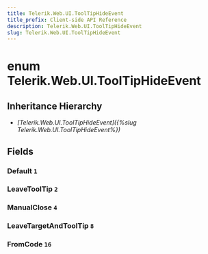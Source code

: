 ```yaml
---
title: Telerik.Web.UI.ToolTipHideEvent
title_prefix: Client-side API Reference
description: Telerik.Web.UI.ToolTipHideEvent
slug: Telerik.Web.UI.ToolTipHideEvent
---
```


# enum Telerik.Web.UI.ToolTipHideEvent

## Inheritance Hierarchy

* *[Telerik.Web.UI.ToolTipHideEvent]({%slug Telerik.Web.UI.ToolTipHideEvent%})*

## Fields

### Default `1`

### LeaveToolTip `2`

### ManualClose `4`

### LeaveTargetAndToolTip `8`

### FromCode `16`


